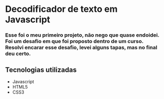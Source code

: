 # Decodificador de texto em Javascript

### Esse foi o meu primeiro projeto, não nego que quase endoidei. Foi um desafio em que foi proposto dentro de um curso. Resolvi encarar esse desafio, levei alguns tapas, mas no final deu certo.

## Tecnologias utilizadas
* Javascript
* HTML5
* CSS3

